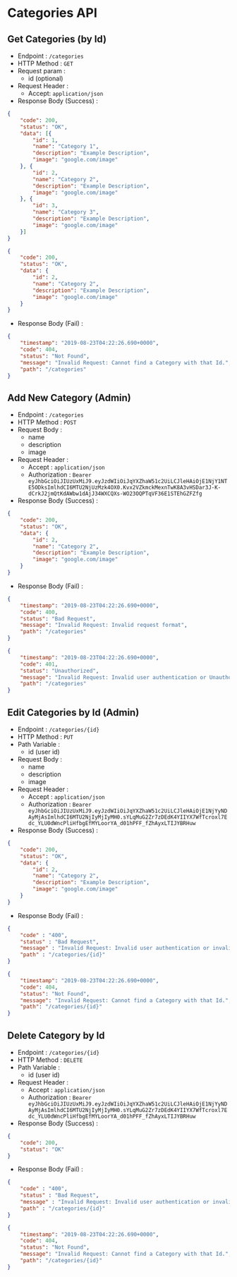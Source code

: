 # Categories API

## Get Categories (by Id)

+ Endpoint : ``/categories``
+ HTTP Method : `GET`
+ Request param : 
    + id (optional)
+ Request Header : 
	+ Accept: `application/json`
+ Response Body (Success) : 

```json
{
    "code": 200,
    "status": "OK",
    "data": [{
        "id": 1,
        "name": "Category 1",
        "description": "Example Description",
        "image": "google.com/image"
    }, {
        "id": 2,
        "name": "Category 2",
        "description": "Example Description",
        "image": "google.com/image"
    }, {
        "id": 3,
        "name": "Category 3",
        "description": "Example Description",
        "image": "google.com/image"
    }]
}
```
```json
{
    "code": 200,
    "status": "OK",
    "data": {
        "id": 2,
        "name": "Category 2",
        "description": "Example Description",
        "image": "google.com/image"
    }
}
```

+ Response Body (Fail) :

```json
{
	"timestamp": "2019-08-23T04:22:26.690+0000",
    "code": 404,
    "status": "Not Found",
    "message": "Invalid Request: Cannot find a Category with that Id.",
    "path": "/categories"
}
```

## Add New Category (Admin)

+ Endpoint : ``/categories``
+ HTTP Method : ``POST``
+ Request Body : 
	+ name
    + description
    + image
+ Request Header : 
	+ Accept : ``application/json``
    + Authorization : `Bearer eyJhbGciOiJIUzUxMiJ9.eyJzdWIiOiJqYXZhaW51c2UiLCJleHAiOjE1NjY1NTE5ODksImlhdCI6MTU2NjUzMzk4OX0.Kvx2VZkmckMexnTwK8A3vHSDar3J-K-dCrkJ2jmQtKdAWbw1dAjJ34WXCQXs-WO23OQPTqVF36E1STEhGZFZfg`
+ Response Body (Success) :

```json
{
	"code": 200,
    "status": "OK",
    "data": {
        "id": 2,
        "name": "Category 2",
        "description": "Example Description",
        "image": "google.com/image"
    }
}
```

+ Response Body (Fail) : 
```json
{
    "timestamp": "2019-08-23T04:22:26.690+0000",
    "code": 400,
    "status": "Bad Request",
    "message": "Invalid Request: Invalid request format",
    "path": "/categories"
}
```

```json
{
    "timestamp": "2019-08-23T04:22:26.690+0000",
    "code": 401,
    "status": "Unauthorized",
    "message": "Invalid Request: Invalid user authentication or Unauthorized",
    "path": "/categories"
}
```

## Edit Categories by Id (Admin)

+ Endpoint : ``/categories/{id}``
+ HTTP Method : ``PUT``
+ Path Variable : 
    + id (user id)
+ Request Body : 
    + name
    + description
    + image
+ Request Header : 
	+ Accept : ``application/json``
	+ Authorization : `Bearer eyJhbGciOiJIUzUxMiJ9.eyJzdWIiOiJqYXZhaW51c2UiLCJleHAiOjE1NjYyNDAyMjAsImlhdCI6MTU2NjIyMjIyMH0.sYLqMuG2Zr7zDEdK4YIIYX7WfTcroxl7Edc_YLU0dWncPliHfbgEfMYLoorYA_d01hPFF_fZhAyxLTIJYBRHuw`
+ Response Body (Success) : 

```json
{
    "code": 200,
    "status": "OK",
    "data": {
        "id": 2,
        "name": "Category 2",
        "description": "Example Description",
        "image": "google.com/image"
    }
}
```

+ Response Body (Fail) : 

```json
{
	"code" : "400",
    "status" : "Bad Request",
    "message" : "Invalid Request: Invalid user authentication or invalid request format",
    "path" : "/categories/{id}"
}
```
```json
{
	"timestamp": "2019-08-23T04:22:26.690+0000",
    "code": 404,
    "status": "Not Found",
    "message": "Invalid Request: Cannot find a Category with that Id.",
    "path": "/categories/{id}"
}
```

## Delete Category by Id

+ Endpoint : ``/categories/{id}``
+ HTTP Method : ``DELETE``
+ Path Variable : 
    + id (user id)
+ Request Header : 
	+ Accept : ``application/json``
	+ Authorization : `Bearer eyJhbGciOiJIUzUxMiJ9.eyJzdWIiOiJqYXZhaW51c2UiLCJleHAiOjE1NjYyNDAyMjAsImlhdCI6MTU2NjIyMjIyMH0.sYLqMuG2Zr7zDEdK4YIIYX7WfTcroxl7Edc_YLU0dWncPliHfbgEfMYLoorYA_d01hPFF_fZhAyxLTIJYBRHuw`
+ Response Body (Success) : 

```json
{
    "code": 200,
    "status": "OK"
}
```

+ Response Body (Fail) : 

```json
{
	"code" : "400",
    "status" : "Bad Request",
    "message" : "Invalid Request: Invalid user authentication or invalid request format",
    "path" : "/categories/{id}"
}
```
```json
{
	"timestamp": "2019-08-23T04:22:26.690+0000",
    "code": 404,
    "status": "Not Found",
    "message": "Invalid Request: Cannot find a Category with that Id.",
    "path": "/categories/{id}"
}
```

